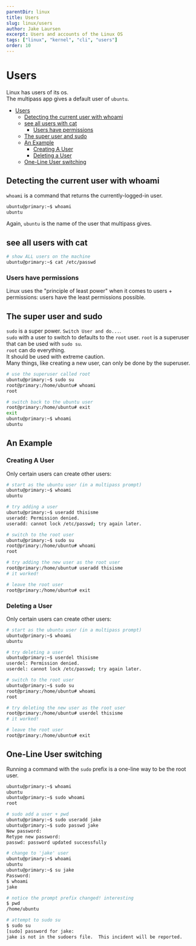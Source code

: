 ```yaml
---
parentDir: linux
title: Users
slug: linux/users
author: Jake Laursen
excerpt: Users and accounts of the Linux OS
tags: ["linux", "kernel", "cli", "users"]
order: 10
---
```


# Users
Linux has users of its os.  
The multipass app gives a default user of `ubuntu`.  

- [Users](#users)
  - [Detecting the current user with whoami](#detecting-the-current-user-with-whoami)
  - [see all users with cat](#see-all-users-with-cat)
    - [Users have permissions](#users-have-permissions)
  - [The super user and sudo](#the-super-user-and-sudo)
  - [An Example](#an-example)
    - [Creating A User](#creating-a-user)
    - [Deleting a User](#deleting-a-user)
  - [One-Line User switching](#one-line-user-switching)

## Detecting the current user with whoami
`whoami` is a command that returns the currently-logged-in user.  
```bash
ubuntu@primary:~$ whoami
ubuntu
```
Again, `ubuntu` is the name of the user that multipass gives.  


## see all users with cat
```bash
# show ALL users on the machine
ubuntu@primary:~$ cat /etc/passwd
```

### Users have permissions
Linux uses the "principle of least power" when it comes to users + permissions: users have the least permissions possible.  

## The super user and sudo
`sudo` is a super power. `Switch User and do...`.  
`sudo` with a user to switch to defaults to the `root` user.
`root` is a superuser that can be used with `sudo su`.  
`root` can do everything.  
It should be used with extreme caution.  
Many things, like creating a new user, can only be done by the superuser.  


```bash
# use the superuser called root
ubuntu@primary:~$ sudo su
root@primary:/home/ubuntu# whoami
root

# switch back to the ubuntu user
root@primary:/home/ubuntu# exit
exit
ubuntu@primary:~$ whoami
ubuntu
```

## An Example 
### Creating A User
Only certain users can create other users:  

```bash
# start as the ubuntu user (in a multipass prompt)
ubuntu@primary:~$ whoami
ubuntu

# try adding a user
ubuntu@primary:~$ useradd thisisme
useradd: Permission denied.
useradd: cannot lock /etc/passwd; try again later.

# switch to the root user
ubuntu@primary:~$ sudo su
root@primary:/home/ubuntu# whoami
root

# try adding the new user as the root user
root@primary:/home/ubuntu# useradd thisisme
# it worked!

# leave the root user
root@primary:/home/ubuntu# exit
```
### Deleting a User  
Only certain users can create other users:  

```bash
# start as the ubuntu user (in a multipass prompt)
ubuntu@primary:~$ whoami
ubuntu

# try deleting a user
ubuntu@primary:~$ userdel thisisme
userdel: Permission denied.
userdel: cannot lock /etc/passwd; try again later.

# switch to the root user
ubuntu@primary:~$ sudo su
root@primary:/home/ubuntu# whoami
root

# try deleting the new user as the root user
root@primary:/home/ubuntu# userdel thisisme
# it worked!

# leave the root user
root@primary:/home/ubuntu# exit
```

## One-Line User switching
Running a command with the `sudo` prefix is a one-line way to be the root user.  
```bash
ubuntu@primary:~$ whoami
ubuntu
ubuntu@primary:~$ sudo whoami
root

# sudo add a user + pwd
ubuntu@primary:~$ sudo useradd jake
ubuntu@primary:~$ sudo passwd jake
New password: 
Retype new password: 
passwd: password updated successfully

# change to 'jake' user
ubuntu@primary:~$ whoami
ubuntu
ubuntu@primary:~$ su jake
Password: 
$ whoami
jake

# notice the prompt prefix changed! interesting
$ pwd
/home/ubuntu

# attempt to sudo su
$ sudo su
[sudo] password for jake: 
jake is not in the sudoers file.  This incident will be reported.
```